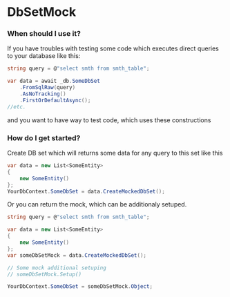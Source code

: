 # DbSetMock

### When should I use it?

If you have troubles with testing some code which executes direct queries to your database like this:

```csharp
string query = @"select smth from smth_table";

var data = await _db.SomeDbSet
	.FromSqlRaw(query)
	.AsNoTracking()
	.FirstOrDefaultAsync();
//etc.
```

and you want to have way to test code, which uses these constructions

### How do I get started?

Create DB set which will returns some data for any query to this set like this

```csharp
var data = new List<SomeEntity>
{
	new SomeEntity()
};
YourDbContext.SomeDbSet = data.CreateMockedDbSet();
```

Or you can return the mock, which can be additionaly setuped.

```csharp
string query = @"select smth from smth_table";

var data = new List<SomeEntity>
{
	new SomeEntity()
};
var someDbSetMock = data.CreateMockedDbSet();

// Some mock additional setuping
// someDbSetMock.Setup()

YourDbContext.SomeDbSet = someDbSetMock.Object;
```